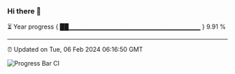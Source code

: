 ### Hi there 👋

⏳ Year progress { ██▁▁▁▁▁▁▁▁▁▁▁▁▁▁▁▁▁▁▁▁▁▁▁▁▁▁▁▁ } 9.91 %

---

⏰ Updated on Tue, 06 Feb 2024 06:16:50 GMT

![Progress Bar CI](https://github.com/liununu/liununu/workflows/Progress%20Bar%20CI/badge.svg)
